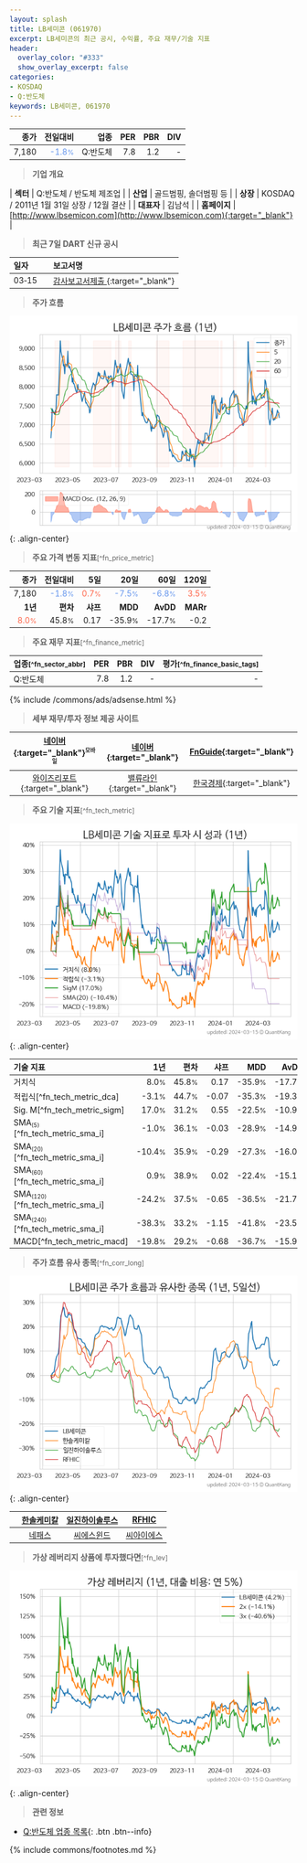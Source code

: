 ```yaml
---
layout: splash
title: LB세미콘 (061970)
excerpt: LB세미콘의 최근 공시, 수익률, 주요 재무/기술 지표
header:
  overlay_color: "#333"
  show_overlay_excerpt: false
categories:
- KOSDAQ
- Q:반도체
keywords: LB세미콘, 061970
---
```


| **종가** | **전일대비** | **업종** | **PER** | **PBR** | **DIV** |
| -------: | -----------: | -------: | ------: | ------: | ------: |
| 7,180 | <span style="color: cornflowerblue">-1.8<small>%</small></span> | Q:반도체 | 7.8 | 1.2 | - |

<!-- more -->


> **기업 개요**<a id="company"></a>

| <span style="white-space:nowrap;">**섹터**</span> | Q:반도체 / 반도체 제조업 |
| <span style="white-space:nowrap;">**산업**</span> | 골드범핑, 솔더범핑 등 |
| <span style="white-space:nowrap;">**상장**</span> | KOSDAQ / 2011년 1월 31일 상장 / 12월 결산 |
| <span style="white-space:nowrap;">**대표자**</span> | 김남석 |
| <span style="white-space:nowrap;">**홈페이지**</span> | [http://www.lbsemicon.com](http://www.lbsemicon.com){:target="_blank"} |


> **최근 7일 DART 신규 공시**<a id="dart"></a>

| **일자** |      | **보고서명** |
| :------- | :--- | :----------- |
| 03&#x2011;15 | | [감사보고서제출              ](https://dart.fss.or.kr/dsaf001/main.do?rcpNo=20240315901308){:target="_blank"} |


> **주가 흐름**<a id="price"></a>

![061970](/stock/images/061970.png){: .align-center}


> **주요 가격 변동 지표**<small>[^fn_price_metric]</small>

| **종가** | **전일대비** | **5일** | **20일** | **60일** | **120일** |
| -------: | -----------: | ------: | -------: | -------: | --------: |
| 7,180 | <span style="color: cornflowerblue">-1.8<small>%</small></span> | <span style="color: tomato">0.7<small>%</small></span> | <span style="color: cornflowerblue">-7.5<small>%</small></span> | <span style="color: cornflowerblue">-6.8<small>%</small></span> | <span style="color: tomato">3.5<small>%</small></span> |
| **1년** | **편차** | **샤프** | **MDD** | **AvDD** | **MARr** |
| <span style="color: tomato">8.0<small>%</small></span> | 45.8<small>%</small> | 0.17 | -35.9<small>%</small> | -17.7<small>%</small> | -0.2 |


> **주요 재무 지표**<small>[^fn_finance_metric]</small>

| **업종**<small>[^fn_sector_abbr]</small> | **PER** | **PBR** | **DIV** | **평가**<small>[^fn_finance_basic_tags]</small> |
| :--------------------------------------- | ------: | ------: | ------: | ----------------------------------------------: |
| Q:반도체 | 7.8 | 1.2 | - | - |



{% include /commons/ads/adsense.html %}

> **세부 재무/투자 정보 제공 사이트**

| [네이버](https://m.stock.naver.com/domestic/stock/061970/finance/summary){:target="_blank"}<sup><small>모바일</small></sup> | [네이버](https://finance.naver.com/item/coinfo.naver?code=061970){:target="_blank"} | [FnGuide](https://comp.fnguide.com/SVO2/ASP/SVD_Invest.asp?gicode=A061970&MenuYn=Y){:target="_blank"} |
| :---: | :---: | :---: |
| [와이즈리포트](https://comp.wisereport.co.kr/company/c1040001.aspx?cmp_cd=061970){:target="_blank"} | [밸류라인](https://www.valueline.co.kr/finance/summary/061970){:target="_blank"} | [한국경제](https://markets.hankyung.com/stock/061970/financial-summary){:target="_blank"} |


> **주요 기술 지표**<small>[^fn_tech_metric]</small>


![061970](/stock/images/061970_tech.png){: .align-center}

| **기술 지표** | **1년** | **편차** | **샤프** | **MDD** | **AvDD** |
| :------------ | ------: | -----------: | -------: | ------: | -------: |
| 거치식 | 8.0<small>%</small> | 45.8<small>%</small> | 0.17 | -35.9<small>%</small> | -17.7<small>%</small> |
| 적립식[^fn_tech_metric_dca] | -3.1<small>%</small> | 44.7<small>%</small> | -0.07 | -35.3<small>%</small> | -19.3<small>%</small> |
| Sig. M[^fn_tech_metric_sigm] | 17.0<small>%</small> | 31.2<small>%</small> | 0.55 | -22.5<small>%</small> | -10.9<small>%</small> |
| SMA<small><sub>(5)</sub></small>[^fn_tech_metric_sma_i] | -1.0<small>%</small> | 36.1<small>%</small> | -0.03 | -28.9<small>%</small> | -14.9<small>%</small> |
| SMA<small><sub>(20)</sub></small>[^fn_tech_metric_sma_i] | -10.4<small>%</small> | 35.9<small>%</small> | -0.29 | -27.3<small>%</small> | -16.0<small>%</small> |
| SMA<small><sub>(60)</sub></small>[^fn_tech_metric_sma_i] | 0.9<small>%</small> | 38.9<small>%</small> | 0.02 | -22.4<small>%</small> | -15.1<small>%</small> |
| SMA<small><sub>(120)</sub></small>[^fn_tech_metric_sma_i] | -24.2<small>%</small> | 37.5<small>%</small> | -0.65 | -36.5<small>%</small> | -21.7<small>%</small> |
| SMA<small><sub>(240)</sub></small>[^fn_tech_metric_sma_i] | -38.3<small>%</small> | 33.2<small>%</small> | -1.15 | -41.8<small>%</small> | -23.5<small>%</small> |
| MACD[^fn_tech_metric_macd] | -19.8<small>%</small> | 29.2<small>%</small> | -0.68 | -36.7<small>%</small> | -15.9<small>%</small> |


> **주가 흐름 유사 종목**<a id="corr"></a><small>[^fn_corr_long]</small>

![061970](/stock/images/061970_corr.png){: .align-center}

|       | [한솔케미칼](/014680/) | [일진하이솔루스](/271940/) | [RFHIC](/218410/) |
| :---: | :------------------------------------: | :------------------------------------: | :------------------------------------: |
|       | [네패스](/033640/) | [씨에스윈드](/112610/) | [씨아이에스](/222080/) |


> **가상 레버리지 상품에 투자했다면**<a id="2x"></a><small>[^fn_lev]</small>

![061970](/stock/images/061970_2x.png){: .align-center}


> **관련 정보**

- [Q:반도체 업종 목록](/stats/sector/kosdaq_업종_반도체_종목/){: .btn .btn--info}

{% include commons/footnotes.md %}